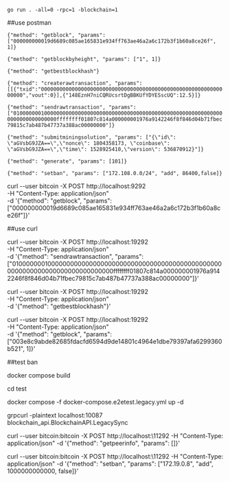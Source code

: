 
`go run . -all=0 -rpc=1 -blockchain=1`



##use postman

`{"method": "getblock", "params": ["000000000019d6689c085ae165831e934ff763ae46a2a6c172b3f1b60a8ce26f", 1]}`

`{"method": "getblockbyheight", "params": ["1", 1]}`


`{"method": "getbestblockhash"}`

`{"method": "createrawtransaction", "params": [[{"txid":"0000000000000000000000000000000000000000000000000000000000000000","vout":0}],{"148EznH7niCQRUcsrtDgBBKUfYDYESscUQ":12.5}]}`

`{"method": "sendrawtransaction", "params": ["010000000100000000000000000000000000000000000000000000000000000000000000000000000000ffffffff01807c814a000000001976a9142246f8f846d04b71fbec79815c7ab487b47737a388ac00000000"]}`

`{"method": "submitminingsolution", "params": ["{\"id\": \"aGVsbG9JZA==\",\"nonce\": 1804358173, \"coinbase\": \"aGVsbG9JZA==\",\"time\": 1528925410,\"version\": 536870912}"]}`

`{"method": "generate", "params": [101]}`

`{"method": "setban", "params": ["172.108.0.0/24", "add", 86400,false]}`

curl --user bitcoin  -X POST http://localhost:9292 \
     -H "Content-Type: application/json" \
     -d '{"method": "getblock", "params": ["000000000019d6689c085ae165831e934ff763ae46a2a6c172b3f1b60a8ce26f"]}'

##use curl

curl --user bitcoin  -X POST http://localhost:19292 \
     -H "Content-Type: application/json" \
     -d '{"method": "sendrawtransaction", "params": ["010000000100000000000000000000000000000000000000000000000000000000000000000000000000ffffffff01807c814a000000001976a9142246f8f846d04b71fbec79815c7ab487b47737a388ac00000000"]}'

curl --user bitcoin  -X POST http://localhost:19292 \
     -H "Content-Type: application/json" \
     -d '{"method": "getbestblockhash"}'

curl --user bitcoin  -X POST http://localhost:19292 \
     -H "Content-Type: application/json" \
     -d '{"method": "getblock", "params": ["003e8c9abde82685fdacfd6594d9de14801c4964e1dbe79397afa6299360b521", 1]}'




##test ban

docker compose build   

cd test  

docker compose -f docker-compose.e2etest.legacy.yml up -d  

grpcurl -plaintext localhost:10087 blockchain_api.BlockchainAPI.LegacySync 

curl --user bitcoin:bitcoin -X POST http://localhost:\11292  -H "Content-Type: application/json"   -d '{"method": "getpeerinfo", "params": []}'

curl --user bitcoin:bitcoin -X POST http://localhost:\11292 -H "Content-Type: application/json"  -d '{"method": "setban", "params": ["172.19.0.8", "add", 1000000000000, false]}'